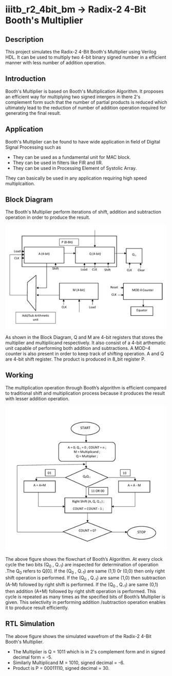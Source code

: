 # iiitb_r2_4bit_bm -> Radix-2 4-Bit Booth's Multiplier

## Description

This project simulates the Radix-2 4-Bit Booth's Multiplier using Verilog HDL. It can be used to multiply two 4-bit binary signed number in a efficient manner with less number of addition operation. 

## Introduction

Booth's Multiplier is based on Booth's Multiplication Algorithm. It proposes an efficient way for multiplying two signed intergers in there 2's complement form such that the number of partial products is reduced which ultimately lead to the reduction of number of addition operation required for generating the final result.

## Application

Booth's Multiplier can be found to have wide application in field of Digital Signal Processing such as

* They can be used as a fundamental unit for MAC block.
* They can be used in filters like FIR and IIR.
* They can be used in Processing Element of Systolic Array. 

 They can basically be used in any application requiring high speed multiplcaition. 
 
 ## Block Diagram 
 
The Booth's Multiplier perform iterations of shift, addition and subtraction operation in order to produce the result.
 
 ![](images/Circuit_crop.jpg)
 
As shown in the Block Diagram, Q and M are 4-bit registers that stores the multiplier and multipliicand respectively. It also consist of a 4-bit arthematic unit capable of performing both addition and subtractions. A MOD-4 counter is also present in order to keep track of shifting operation. A and Q are 4-bit shift register. The product is produced in 8_bit register P.  

## Working 

The  multiplication operation through Booth’s algorithm is efficient compared to traditional shift and multiplication process because it produces the result with lesser addition operation. 

![](images/Flowchart_crop.jpg)

The above figure shows the flowchart of Booth’s Algorithm. At every clock cycle the two bits (Q<sub>0</sub> , Q<sub>-1</sub>)  are inspected for determination of operation .The Q<sub>0</sub>  refers to Q[0]. If the (Q<sub>0</sub> , Q<sub>-1</sub>) are same (1,1) 0r (0,0) then only right shift operation is performed. If the (Q<sub>0</sub> , Q<sub>-1</sub>) are same (1,0) then subtraction (A-M) followed by right shift is performed. If the (Q<sub>0</sub> , Q<sub>-1</sub>) are same (0,1) then addition (A+M) followed by right shift operation is performed. This cycle is repeated as many times as the specified bits of Booth’s Multiplier is given. This selectivity in performing addition /subtraction operation enables it to produce result efficiently. 

## RTL Simulation


The above figure shows the simulated wavefrom of the Radix-2 4-Bit Booth's Multiplier.

* The Multiplier is Q = 1011 which is in 2's complement form and in signed decimal form = -5. 
* Similarly Multiplicand M = 1010, signed decimal = -6. 
* Product is P = 00011110, signed decimal = 30. 

 
